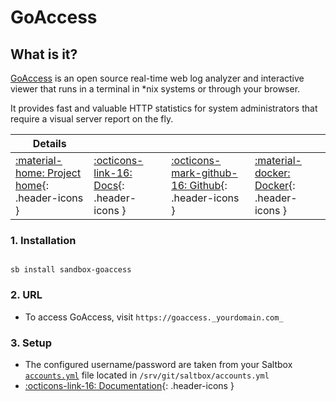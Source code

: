 # GoAccess

## What is it?

[GoAccess](https://goaccess.io/) is an open source real-time web log analyzer and interactive viewer that runs in a terminal in *nix systems or through your browser.

It provides fast and valuable HTTP statistics for system administrators that require a visual server report on the fly.

| Details     |             |             |             |
|-------------|-------------|-------------|-------------|
| [:material-home: Project home](https://goaccess.io/){: .header-icons } | [:octicons-link-16: Docs](https://goaccess.io/man){: .header-icons } | [:octicons-mark-github-16: Github](https://goaccess.io/github){: .header-icons } | [:material-docker: Docker](https://hub.docker.com/r/gregyankovoy/goaccess){: .header-icons }|

### 1. Installation

``` shell

sb install sandbox-goaccess

```

### 2. URL

- To access GoAccess, visit `https://goaccess._yourdomain.com_`

### 3. Setup

- The configured username/password are taken from your Saltbox [`accounts.yml`](../../saltbox/install/install.md#configuration) file located in `/srv/git/saltbox/accounts.yml`
- [:octicons-link-16: Documentation](https://goaccess.io/man){: .header-icons }
